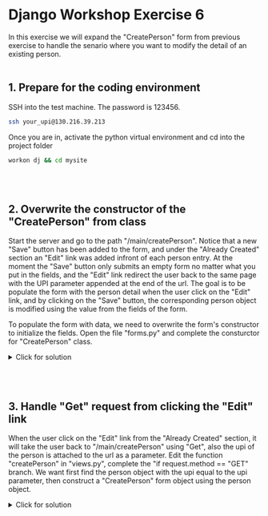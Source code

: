 # Django Workshop Exercise 6

In this exercise we will expand the "CreatePerson" form from previous exercise to handle the senario where you want to modify the detail of an existing person.
<br/><br/>
## 1. Prepare for the coding environment  

SSH into the test machine. The password is 123456.
```sh
ssh your_upi@130.216.39.213
```
Once you are in, activate the python virtual environment and cd into the project folder
```sh
workon dj && cd mysite
```
<br/><br/>
## 2. Overwrite the constructor of the "CreatePerson" from class
Start  the server and go to the path "/main/createPerson". Notice that a new "Save" button has been added to the form, and under the "Already Created" section an "Edit" link was added infront of each person entry. At the moment the "Save" button only submits an empty form no matter what you put in the fields, and the "Edit" link redirect the user back to the same page with the UPI parameter appended at the end of the url. The goal is to be populate the form with the person detail when the user click on the "Edit" link, and by clicking on the "Save" button, the corresponding person object is modified using the value from the fields of the form.

To populate the form with data, we need to overwrite the form's constructor to initialize the fields. Open the file "forms.py" and complete the consturctor for "CreatePerson" class.
<details>
  <summary>Click for solution</summary>
  
```sh
    def __init__(self, *args, **kwargs):
        person = kwargs.pop('person', Person(name="", upi="", isAdmin=False))
        super().__init__(*args, **kwargs)
        
        self.initial['name'] = person.name
        self.initial['upi'] = person.upi
        self.initial['isAdmin'] = person.isAdmin
```
</details>

<br/><br/>
## 3. Handle "Get" request from clicking the "Edit" link
When the user click on the "Edit" link from the "Already Created" section, it will take the user back to "/main/createPerson" using "Get", also the upi of the person is attached to the url as a parameter. Edit the function "createPerson" in "views.py", complete the "if request.method == "GET" branch. We want first find the person object with the upi equal to the upi parameter, then construct a "CreatePerson" form object using the person object.

<details>
  <summary>Click for solution</summary>
  
```sh
    def __init__(self, *args, **kwargs):
        person = kwargs.pop('person', None)
        super().__init__(*args, **kwargs)
        
        self.initial['name'] = person.name
        self.initial['upi'] = person.upi
        self.initial['isAdmin'] = person.isAdmin
```
</details>


